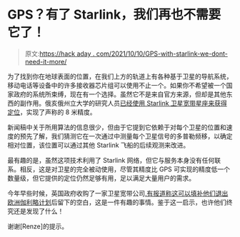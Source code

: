 # GPS？有了 Starlink，我们再也不需要它了！

> 原文:[https://hack aday . com/2021/10/10/GPS-with-starlink-we-dont-need-it-more/](https://hackaday.com/2021/10/10/gps-with-starlink-we-dont-need-it-any-more/)

为了找到你在地球表面的位置，在我们上方的轨道上有各种基于卫星的导航系统，移动电话等设备中的许多接收器芯片组可以使用不止一个。如果你不希望被一个国家政府的系统所束缚，现在有一个选择。虽然它不是来自官方来源，但却是其他东西的副作用。俄亥俄州立大学的研究人员[已经使用 Starlink 卫星宽带星座来获得定位](https://news.osu.edu/spacex-satellite-signals-used-like-gps-to-pinpoint-location-on-earth)，实现了声称的 8 米精度。

新闻稿中关于所用算法的信息很少，但由于它提到它依赖于对每个卫星的位置和速度的预先了解，我们猜测它在一次通过中测量每个卫星信号的多普勒频移，以确定相对位置，该位置可以通过其他 Starlink 飞船的后续观测来改进。

最有趣的是，虽然这项技术利用了 Starlink 网络，但它与服务本身没有任何联系。相反，这是对卫星的完全被动使用，尽管其精度比 GPS 可实现的精度低一个数量级，但它提供的定位仍然足够有用，足以满足大量用户的需求。

今年早些时候，英国政府收购了一家卫星宽带公司[,有报道称这可以填补他们退出欧洲伽利略计划](https://hackaday.com/2020/07/03/spacing-out-oneweb-rescue-starlink-base-stations-and-rocket-tests/)后留下的空白，这是一件有趣的事情。鉴于这一启示，也许他们终究还是发现了什么！

谢谢[Renze]的提示。